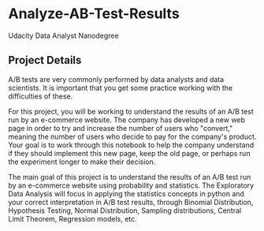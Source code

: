 # Analyze-AB-Test-Results
Udacity Data Analyst Nanodegree

## Project Details
A/B tests are very commonly performed by data analysts and data scientists. It is important that you get some practice working with the difficulties of these.

For this project, you will be working to understand the results of an A/B test run by an e-commerce website. The company has developed a new web page in order to try and increase the number of users who "convert," meaning the number of users who decide to pay for the company's product. Your goal is to work through this notebook to help the company understand if they should implement this new page, keep the old page, or perhaps run the experiment longer to make their decision.

The main goal of this project is to understand the results of an A/B test run by an e-commerce website using probability and statistics. The Exploratory Data Analysis will focus in applying the statistics concepts in python and your correct interpretation in A/B test results, through Binomial Distribution, Hypothesis Testing, Normal Distribution, Sampling distributions, Central Limit Theorem, Regression models, etc.
